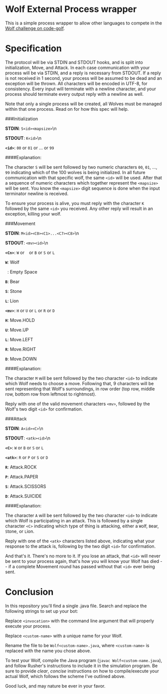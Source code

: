 Wolf External Process wrapper
====

This is a simple process wrapper to allow other languages to compete in the [Wolf challenge on code-golf](http://codegolf.stackexchange.com/q/25347/17546).

Specification
====
The protocol will be via STDIN and STDOUT hooks, and is split into initialization, Move, and Attack. In each case communication with your process will be via STDIN, and a reply is necessary from STDOUT. If a reply is not received in 1 second, your process will be assumed to be dead and an exception will be thrown. All characters will be encoded in UTF-8, for consistency. Every input will terminate with a newline character, and your process should terminate every output reply with a newline as well.

Note that only a single process will be created, all Wolves must be managed within that one process. Read on for how this spec will help.

###Initialization

**STDIN**: `S<id><mapsize>`\n

**STDOUT**: `K<id>`\n

**`<id>`**: `00` or `01` or ... or `99`

####Explanation:

The character `S` will be sent followed by two numeric characters `00`, `01`, ..., `99` indicating which of the 100 wolves is being initialized. In all future communication with that specific wolf, the same `<id>` will be used.
After that a sequence of numeric characters which together represent the `<mapsize>` will be sent. You know the `<mapsize>` digit sequence is done when the input terminator newline is received.

To ensure your process is alive, you must reply with the character `K` followed by the same `<id>` you received. Any other reply will result in an exception, killing your wolf.

###Movement

**STDIN**: `M<id><C0><C1>...<C7><C8>`\n

**STDOUT**: `<mv><id>`\n

**`<Cn>`**: `W` or ` ` or `B` or `S` or `L`

**`W`**: Wolf

**` `**: Empty Space

**`B`**: Bear

**`S`**: Stone

**`L`**: Lion

**`<mv>`**: `H` or `U` or `L` or `R` or `D`

**`H`**: Move.HOLD

**`U`**: Move.UP

**`L`**: Move.LEFT

**`R`**: Move.RIGHT

**`D`**: Move.DOWN

####Explanation:

The character `M` will be sent followed by the two character `<id>` to indicate which Wolf needs to choose a move. Following that, 9 characters will be sent representing that Wolf's surroundings, in row order (top row, middle row, bottom row from leftmost to rightmost).

Reply with one of the valid movement characters `<mv>`, followed by the Wolf's two digit `<id>` for confirmation.

###Attack

**STDIN**: `A<id><C>`\n

**STDOUT**: `<atk><id>`\n

**`<C>`**: `W` or `B` or `S` or `L`

**`<atk>`**: `R` or `P` or `S` or `D`

**`R`**: Attack.ROCK

**`P`**: Attack.PAPER

**`S`**: Attack.SCISSORS

**`D`**: Attack.SUICIDE

####Explanation:

The character `A` will be sent followed by the two character `<id>` to indicate which Wolf is participating in an attack. This is followed by a single character `<C>` indicating which type of thing is attacking, either a `W`olf, `B`ear, `S`tone, or `L`ion.

Reply with one of the `<atk>` characters listed above, indicating what your response to the attack is, following by the two digit `<id>` for confirmation.

And that's it. There's no more to it. If you lose an attack, that `<id>` will never be sent to your process again, that's how you will know your Wolf has died -- if a complete Movement round has passed without that `<id>` ever being sent.

Conclusion
====

In this repository you'll find a single .java file. Search and replace the following strings to set up your bot:

Replace `<invocation>` with the command line argument that will properly execute your process.

Replace `<custom-name>` with a unique name for your Wolf.

Rename the file to be `Wolf<custom-name>.java`, where `<custom-name>` is replaced with the name you chose above.

To test your Wolf, compile the Java program (`javac Wolf<custom-name.java`), and follow Rusher's instructions to include it in the simulation program. Be sure to provide _clear_, _concise_ instructions on how to compile/execute your actual Wolf, which follows the scheme I've outlined above.

Good luck, and may nature be ever in your favor.
